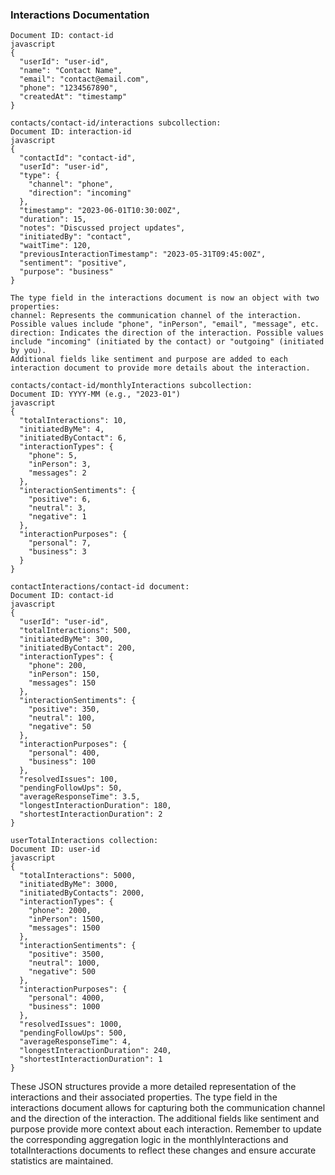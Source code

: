 ### Interactions Documentation

```
Document ID: contact-id
javascript
{
  "userId": "user-id",
  "name": "Contact Name",
  "email": "contact@email.com",
  "phone": "1234567890",
  "createdAt": "timestamp"
}

contacts/contact-id/interactions subcollection:
Document ID: interaction-id
javascript
{
  "contactId": "contact-id",
  "userId": "user-id",
  "type": {
    "channel": "phone",
    "direction": "incoming"
  },
  "timestamp": "2023-06-01T10:30:00Z",
  "duration": 15,
  "notes": "Discussed project updates",
  "initiatedBy": "contact",
  "waitTime": 120,
  "previousInteractionTimestamp": "2023-05-31T09:45:00Z",
  "sentiment": "positive",
  "purpose": "business"
}

The type field in the interactions document is now an object with two properties:
channel: Represents the communication channel of the interaction. Possible values include "phone", "inPerson", "email", "message", etc.
direction: Indicates the direction of the interaction. Possible values include "incoming" (initiated by the contact) or "outgoing" (initiated by you).
Additional fields like sentiment and purpose are added to each interaction document to provide more details about the interaction.
```

```
contacts/contact-id/monthlyInteractions subcollection:
Document ID: YYYY-MM (e.g., "2023-01")
javascript
{
  "totalInteractions": 10,
  "initiatedByMe": 4,
  "initiatedByContact": 6,
  "interactionTypes": {
    "phone": 5,
    "inPerson": 3,
    "messages": 2
  },
  "interactionSentiments": {
    "positive": 6,
    "neutral": 3,
    "negative": 1
  },
  "interactionPurposes": {
    "personal": 7,
    "business": 3
  }
}
```

```
contactInteractions/contact-id document:
Document ID: contact-id
javascript
{
  "userId": "user-id",
  "totalInteractions": 500,
  "initiatedByMe": 300,
  "initiatedByContact": 200,
  "interactionTypes": {
    "phone": 200,
    "inPerson": 150,
    "messages": 150
  },
  "interactionSentiments": {
    "positive": 350,
    "neutral": 100,
    "negative": 50
  },
  "interactionPurposes": {
    "personal": 400,
    "business": 100
  },
  "resolvedIssues": 100,
  "pendingFollowUps": 50,
  "averageResponseTime": 3.5,
  "longestInteractionDuration": 180,
  "shortestInteractionDuration": 2
}
```

```
userTotalInteractions collection:
Document ID: user-id
javascript
{
  "totalInteractions": 5000,
  "initiatedByMe": 3000,
  "initiatedByContacts": 2000,
  "interactionTypes": {
    "phone": 2000,
    "inPerson": 1500,
    "messages": 1500
  },
  "interactionSentiments": {
    "positive": 3500,
    "neutral": 1000,
    "negative": 500
  },
  "interactionPurposes": {
    "personal": 4000,
    "business": 1000
  },
  "resolvedIssues": 1000,
  "pendingFollowUps": 500,
  "averageResponseTime": 4,
  "longestInteractionDuration": 240,
  "shortestInteractionDuration": 1
}
```

These JSON structures provide a more detailed representation of the interactions and their associated properties. The type field in the interactions document allows for capturing both the communication channel and the direction of the interaction. The additional fields like sentiment and purpose provide more context about each interaction.
Remember to update the corresponding aggregation logic in the monthlyInteractions and totalInteractions documents to reflect these changes and ensure accurate statistics are maintained.
